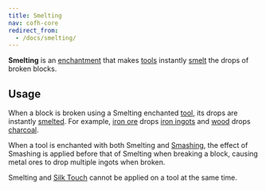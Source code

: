 ```yaml
---
title: Smelting
nav: cofh-core
redirect_from:
  - /docs/smelting/
---
```


**Smelting** is an [enchantment](https://minecraft.gamepedia.com/Enchanting)
that makes [tools](https://minecraft.gamepedia.com/Tools) instantly
[smelt](https://minecraft.gamepedia.com/Smelting) the drops of broken blocks.


Usage
-----

When a block is broken using a Smelting enchanted
[tool](https://minecraft.gamepedia.com/Tools), its drops are instantly
[smelted](https://minecraft.gamepedia.com/Smelting). For example, [iron
ore](https://minecraft.gamepedia.com/Iron_Ore) drops [iron
ingots](https://minecraft.gamepedia.com/Iron_Ingots) and
[wood](https://minecraft.gamepedia.com/Wood) drops
[charcoal](https://minecraft.gamepedia.com/Charcoal).

When a tool is enchanted with both Smelting and
[Smashing](/docs/cofh-core/smashing/), the effect of Smashing is applied before
that of Smelting when breaking a block, causing metal ores to drop multiple
ingots when broken.

Smelting and [Silk Touch](https://minecraft.gamepedia.com/Enchanting#Silk_Touch)
cannot be applied on a tool at the same time.
